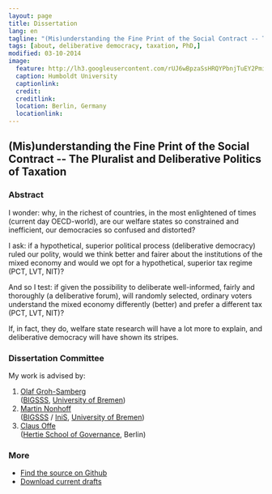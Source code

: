 ```yaml
---
layout: page
title: Dissertation
lang: en
tagline: "(Mis)understanding the Fine Print of the Social Contract -- The Pluralist and Deliberative Politics of Taxation"
tags: [about, deliberative democracy, taxation, PhD,]
modified: 03-10-2014
image:
  feature: http://lh3.googleusercontent.com/rUJ6wBpzaSsHRQYPbnjTuEY2Pmi-DlFXR22wBQVahSsl=w1194-h257-no
  caption: Humboldt University
  captionlink: 
  credit:
  creditlink: 
  location: Berlin, Germany
  locationlink:
---
```


## (Mis)understanding the Fine Print of the Social Contract -- The Pluralist and Deliberative Politics of Taxation

### Abstract
I wonder: 
why, in the richest of countries, in the most enlightened of times (current day OECD-world), are our welfare states so constrained and inefficient, our democracies so confused and distorted?

I ask:
if a hypothetical, superior political process (deliberative democracy) ruled our polity, would we think better and fairer about the institutions of the mixed economy and would we opt for a hypothetical, superior tax regime (PCT, LVT, NIT)?

And so I test:
if given the possibility to deliberate well-informed, fairly and thoroughly (a deliberative forum), will randomly selected, ordinary voters understand the mixed economy differently (better) and prefer a different tax (PCT, LVT, NIT)?

If, in fact, they do, welfare state research will have a lot more to explain, and deliberative democracy will have shown its stripes.


### Dissertation Committee

My work is advised by:

1. [Olaf Groh-Samberg](http://ogs.bigsss-bremen.de/index.php?id=12)     
([BIGSSS](http://www.bigsss-bremen.de), [University of Bremen](http://www.uni-bremen.de))
2. [Martin Nonhoff](http://www.iniis.uni-bremen.de/personen/martin-nonhoff/)     
([BIGSSS](http://www.bigsss-bremen.de) / [IniS](http://www.iniis.uni-bremen.de/), [University of Bremen](http://www.uni-bremen.de))
3. [Claus Offe](http://www.hertie-school.org/offe/)     
([Hertie School of Governance](http://www.hertie-school.org), Berlin)


### More

- <div markdown="0"><a href="http://github.com/maxheld83/tax-democracy" class="btn">Find the source on Github</a></div>

- <div markdown="0"><a href="http://github.com/maxheld83/tax-democracy/releases" class="btn">Download current drafts</a></div>
